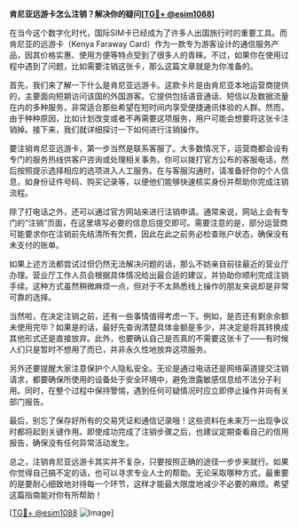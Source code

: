 **肯尼亚远游卡怎么注销？解决你的疑问[[TG💪+ @esim1088](https://t.me/s/esim1088)]**

在当今这个数字化时代，国际SIM卡已经成为了许多人出国旅行时的重要工具。而肯尼亚的远游卡（Kenya Faraway Card）作为一款专为游客设计的通信服务产品，因其价格实惠、使用方便等特点受到了很多人的青睐。不过，如果你在使用过程中遇到了问题，比如需要注销这张卡，那么这篇文章就是为你准备的。

首先，我们来了解一下什么是肯尼亚远游卡。这款卡片是由肯尼亚本地运营商提供的，主要面向短期访问该国的外国游客。它提供包括语音通话、短信以及数据流量在内的多种服务，非常适合那些希望在短时间内享受便捷通讯体验的人群。然而，由于种种原因，比如计划改变或者不再需要这项服务，用户可能会想要将这张卡注销掉。接下来，我们就详细探讨一下如何进行注销操作。

要注销肯尼亚远游卡，第一步当然是联系客服了。大多数情况下，运营商都会设有专门的服务热线供客户咨询或处理相关事务。你可以拨打官方公布的客服电话，然后按照提示选择相应的选项进入人工服务。在与客服沟通时，请准备好你的个人信息，如身份证件号码、购买记录等，以便他们能够快速核实身份并帮助你完成注销流程。

除了打电话之外，还可以通过官方网站来进行注销申请。通常来说，网站上会有专门的“注销”页面，在这里填写必要的信息后提交即可。需要注意的是，部分运营商可能要求你在注销前先结清所有欠费，因此在此之前务必检查账户状态，确保没有未支付的账单。

如果上述方法都尝试过但仍然无法解决问题的话，那么不妨亲自前往最近的营业厅办理。营业厅工作人员会根据具体情况给出最合适的建议，并协助你顺利完成注销手续。这种方式虽然稍微麻烦一点，但对于不太熟悉线上操作的朋友来说却是非常可靠的选择。

当然啦，在决定注销之前，还有一些事情值得考虑一下。例如，是否还有剩余余额未使用完毕？如果是的话，最好先查询清楚具体金额是多少，并决定是将其转换成其他形式还是直接放弃。此外，也要确认自己是否真的不需要这张卡了——有时候人们只是暂时不想用了而已，并非永久性地放弃这项服务。

另外还要提醒大家注意保护个人隐私安全。无论是通过电话还是网络渠道提交注销请求，都要确保所使用的设备处于安全环境中，避免泄露敏感信息给不法分子利用。同时，在整个过程中保持警惕，遇到任何可疑情况时应立即停止操作并向有关部门报告。

最后，别忘了保存好所有的交易凭证和通信记录哦！这些资料在未来万一出现争议时都将起到关键作用。即使成功完成了注销步骤之后，也建议定期查看自己的信用报告，确保没有任何异常活动发生。

总之，注销肯尼亚远游卡其实并不复杂，只要按照正确的途径一步步来就行。如果你觉得自己搞不定的话，也可以寻求专业人士的帮助。无论采取哪种方式，最重要的是要耐心细致地对待每一个环节，这样才能最大限度地减少不必要的麻烦。希望这篇指南能对你有所帮助！

[[TG💪+ @esim1088](https://t.me/s/esim1088) ![Image](https://i.postimg.cc/4NQfJmqS/Snipaste-2025-05-13-00-14-12.png)]
